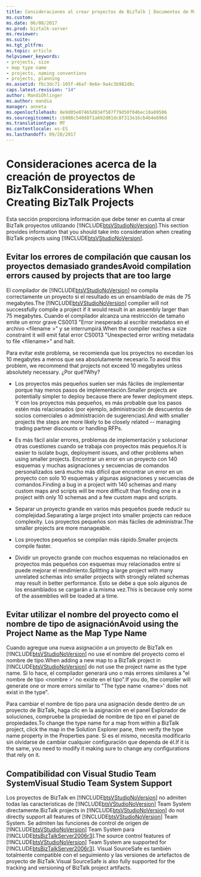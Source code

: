 ```yaml
---
title: Consideraciones al crear proyectos de BizTalk | Documentos de Microsoft
ms.custom: 
ms.date: 06/08/2017
ms.prod: biztalk-server
ms.reviewer: 
ms.suite: 
ms.tgt_pltfrm: 
ms.topic: article
helpviewer_keywords:
- projects, size
- map type name
- projects, naming conventions
- projects, planning
ms.assetid: f6c3dc71-105f-46af-9e6e-9a4c3b982d8c
caps.latest.revision: "14"
author: MandiOhlinger
ms.author: mandia
manager: anneta
ms.openlocfilehash: 8e9d05e07465d834f587f79d50f04bec18a89506
ms.sourcegitcommit: cb908c540d8f1a692d01dc8f313e16cb4b4e696d
ms.translationtype: MT
ms.contentlocale: es-ES
ms.lasthandoff: 09/20/2017
---
```

# <a name="considerations-when-creating-biztalk-projects"></a><span data-ttu-id="55dd7-102">Consideraciones acerca de la creación de proyectos de BizTalk</span><span class="sxs-lookup"><span data-stu-id="55dd7-102">Considerations When Creating BizTalk Projects</span></span>
<span data-ttu-id="55dd7-103">Esta sección proporciona información que debe tener en cuenta al crear BizTalk proyectos utilizando [!INCLUDE[btsVStudioNoVersion](../includes/btsvstudionoversion-md.md)].</span><span class="sxs-lookup"><span data-stu-id="55dd7-103">This section provides information that you should take into consideration when creating BizTalk projects using [!INCLUDE[btsVStudioNoVersion](../includes/btsvstudionoversion-md.md)].</span></span>  
  
## <a name="avoid-compilation-errors-caused-by-projects-that-are-too-large"></a><span data-ttu-id="55dd7-104">Evitar los errores de compilación que causan los proyectos demasiado grandes</span><span class="sxs-lookup"><span data-stu-id="55dd7-104">Avoid compilation errors caused by projects that are too large</span></span>  
 <span data-ttu-id="55dd7-105">El compilador de [!INCLUDE[btsVStudioNoVersion](../includes/btsvstudionoversion-md.md)] no compila correctamente un proyecto si el resultado es un ensamblado de más de 75 megabytes.</span><span class="sxs-lookup"><span data-stu-id="55dd7-105">The [!INCLUDE[btsVStudioNoVersion](../includes/btsvstudionoversion-md.md)] compiler will not successfully compile a project if it would result in an assembly larger than 75 megabytes.</span></span> <span data-ttu-id="55dd7-106">Cuando el compilador alcanza una restricción de tamaño emite un error grave CS0013 "Error inesperado al escribir metadatos en el archivo \<filename >" y se interrumpirá.</span><span class="sxs-lookup"><span data-stu-id="55dd7-106">When the compiler reaches a size constraint it will emit fatal error CS0013 "Unexpected error writing metadata to file \<filename>" and halt.</span></span>  
  
 <span data-ttu-id="55dd7-107">Para evitar este problema, se recomienda que los proyectos no excedan los 10 megabytes a menos que sea absolutamente necesario.</span><span class="sxs-lookup"><span data-stu-id="55dd7-107">To avoid this problem, we recommend that projects not exceed 10 megabytes unless absolutely necessary.</span></span> <span data-ttu-id="55dd7-108">¿Por qué?</span><span class="sxs-lookup"><span data-stu-id="55dd7-108">Why?</span></span>  
  
-   <span data-ttu-id="55dd7-109">Los proyectos más pequeños suelen ser más fáciles de implementar porque hay menos pasos de implementación.</span><span class="sxs-lookup"><span data-stu-id="55dd7-109">Smaller projects are potentially simpler to deploy because there are fewer deployment steps.</span></span> <span data-ttu-id="55dd7-110">Y con los proyectos más pequeños, es más probable que los pasos estén más relacionados (por ejemplo, administración de descuentos de socios comerciales o administración de sugerencias).</span><span class="sxs-lookup"><span data-stu-id="55dd7-110">And with smaller projects the steps are more likely to be closely related -- managing trading partner discounts or handling RFPs.</span></span>  
  
-   <span data-ttu-id="55dd7-111">Es más fácil aislar errores, problemas de implementación y solucionar otras cuestiones cuando se trabaja con proyectos más pequeños.</span><span class="sxs-lookup"><span data-stu-id="55dd7-111">It is easier to isolate bugs, deployment issues, and other problems when using smaller projects.</span></span> <span data-ttu-id="55dd7-112">Encontrar un error en un proyecto con 140 esquemas y muchas asignaciones y secuencias de comandos personalizados será mucho más difícil que encontrar un error en un proyecto con solo 10 esquemas y algunas asignaciones y secuencias de comandos.</span><span class="sxs-lookup"><span data-stu-id="55dd7-112">Finding a bug in a project with 140 schemas and many custom maps and scripts will be more difficult than finding one in a project with only 10 schemas and a few custom maps and scripts.</span></span>  
  
-   <span data-ttu-id="55dd7-113">Separar un proyecto grande en varios más pequeños puede reducir su complejidad.</span><span class="sxs-lookup"><span data-stu-id="55dd7-113">Separating a large project into smaller projects can reduce complexity.</span></span> <span data-ttu-id="55dd7-114">Los proyectos pequeños son más fáciles de administrar.</span><span class="sxs-lookup"><span data-stu-id="55dd7-114">The smaller projects are more manageable.</span></span>  
  
-   <span data-ttu-id="55dd7-115">Los proyectos pequeños se compilan más rápido.</span><span class="sxs-lookup"><span data-stu-id="55dd7-115">Smaller projects compile faster.</span></span>  
  
-   <span data-ttu-id="55dd7-116">Dividir un proyecto grande con muchos esquemas no relacionados en proyectos más pequeños con esquemas muy relacionados entre sí puede mejorar el rendimiento.</span><span class="sxs-lookup"><span data-stu-id="55dd7-116">Splitting a large project with many unrelated schemas into smaller projects with strongly related schemas may result in better performance.</span></span> <span data-ttu-id="55dd7-117">Esto se debe a que solo algunos de los ensamblados se cargarán a la misma vez.</span><span class="sxs-lookup"><span data-stu-id="55dd7-117">This is because only some of the assemblies will be loaded at a time.</span></span>  
  
## <a name="avoid-using-the-project-name-as-the-map-type-name"></a><span data-ttu-id="55dd7-118">Evitar utilizar el nombre del proyecto como el nombre de tipo de asignación</span><span class="sxs-lookup"><span data-stu-id="55dd7-118">Avoid using the Project Name as the Map Type Name</span></span>  
 <span data-ttu-id="55dd7-119">Cuando agregue una nueva asignación a un proyecto de BizTalk en [!INCLUDE[btsVStudioNoVersion](../includes/btsvstudionoversion-md.md)] no use el nombre del proyecto como el nombre de tipo.</span><span class="sxs-lookup"><span data-stu-id="55dd7-119">When adding a new map to a BizTalk project in [!INCLUDE[btsVStudioNoVersion](../includes/btsvstudionoversion-md.md)] do not use the project name as the type name.</span></span> <span data-ttu-id="55dd7-120">Si lo hace, el compilador generará uno o más errores similares a "el nombre de tipo \<nombre >' no existe en el tipo".</span><span class="sxs-lookup"><span data-stu-id="55dd7-120">If you do, the compiler will generate one or more errors similar to "The type name \<name>' does not exist in the type".</span></span>  
  
 <span data-ttu-id="55dd7-121">Para cambiar el nombre de tipo para una asignación desde dentro de un proyecto de BizTalk, haga clic en la asignación en el panel Explorador de soluciones, compruebe la propiedad de nombre de tipo en el panel de propiedades.</span><span class="sxs-lookup"><span data-stu-id="55dd7-121">To change the type name for a map from within a BizTalk project, click the map in the Solution Explorer pane, then verify the type name property in the Properties pane.</span></span> <span data-ttu-id="55dd7-122">Si es el mismo, necesita modificarlo sin olvidarse de cambiar cualquier configuración que dependa de él.</span><span class="sxs-lookup"><span data-stu-id="55dd7-122">If it is the same, you need to modify it making sure to change any configurations that rely on it.</span></span>  
  
## <a name="visual-studio-team-system-support"></a><span data-ttu-id="55dd7-123">Compatibilidad con Visual Studio Team System</span><span class="sxs-lookup"><span data-stu-id="55dd7-123">Visual Studio Team System Support</span></span>  
 <span data-ttu-id="55dd7-124">Los proyectos de BizTalk en [!INCLUDE[btsVStudioNoVersion](../includes/btsvstudionoversion-md.md)] no admiten todas las características de [!INCLUDE[btsVStudioNoVersion](../includes/btsvstudionoversion-md.md)] Team System directamente.</span><span class="sxs-lookup"><span data-stu-id="55dd7-124">BizTalk projects in [!INCLUDE[btsVStudioNoVersion](../includes/btsvstudionoversion-md.md)] do not directly support all features of [!INCLUDE[btsVStudioNoVersion](../includes/btsvstudionoversion-md.md)] Team System.</span></span> <span data-ttu-id="55dd7-125">Se admiten las funciones de control de origen de [!INCLUDE[btsVStudioNoVersion](../includes/btsvstudionoversion-md.md)] Team System para [!INCLUDE[btsBizTalkServer2006r3](../includes/btsbiztalkserver2006r3-md.md)].</span><span class="sxs-lookup"><span data-stu-id="55dd7-125">The source control features of [!INCLUDE[btsVStudioNoVersion](../includes/btsvstudionoversion-md.md)] Team System are supported for [!INCLUDE[btsBizTalkServer2006r3](../includes/btsbiztalkserver2006r3-md.md)].</span></span> <span data-ttu-id="55dd7-126">Visual SourceSafe es también totalmente compatible con el seguimiento y las versiones de artefactos de proyecto de BizTalk.</span><span class="sxs-lookup"><span data-stu-id="55dd7-126">Visual SourceSafe is also fully supported for the tracking and versioning of BizTalk project artifacts.</span></span>